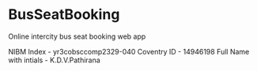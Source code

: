 # BusSeatBooking
Online intercity bus seat booking web app

NIBM Index - yr3cobsccomp2329-040
Coventry ID - 14946198
Full Name with intials - K.D.V.Pathirana
